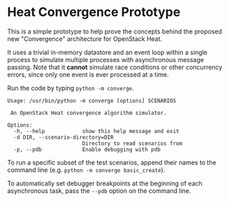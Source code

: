 Heat Convergence Prototype
==========================

This is a simple prototype to help prove the concepts behind the proposed new
"Convergence" architecture for OpenStack Heat.

It uses a trivial in-memory datastore and an event loop within a single process
to simulate multiple processes with asynchronous message passing. Note that it
**cannot** simulate race conditions or other concurrency errors, since only one
event is ever processed at a time.

Run the code by typing `python -m converge`.

```
Usage: /usr/bin/python -m converge [options] SCENARIOS

 An OpenStack Heat convergence algorithm simulator.

Options:
  -h, --help            show this help message and exit
  -d DIR, --scenario-directory=DIR
                        Directory to read scenarios from
  -p, --pdb             Enable debugging with pdb
```

To run a specific subset of the test scenarios, append their names to the
command line (e.g. `python -m converge basic_create`).

To automatically set debugger breakpoints at the beginning of each asynchronous
task, pass the `--pdb` option on the command line.
